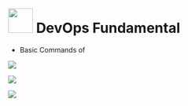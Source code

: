 # <img alight="left" src="https://media.giphy.com/media/1lDDbtArVOHPrERDf2/giphy.gif" alt="" width="50" height="50"> DevOps Fundamental
- Basic Commands of
<!--     - Docker
    - Linux
    - YAML -->
<p align="left"><img src="https://readme-typing-svg.herokuapp.com?lines=👉🏽YAML;&center=true&width=500&height=50"></p>
<p align="left"><img src="https://readme-typing-svg.herokuapp.com?lines=👉🏽Docker;&center=true&width=500&height=50"></p>
<p align="left"><img src="https://readme-typing-svg.herokuapp.com?lines=👉🏽Linux;&center=true&width=500&height=50"></p>

